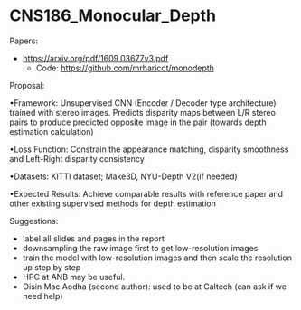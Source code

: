 # CNS186_Monocular_Depth


Papers:
- https://arxiv.org/pdf/1609.03677v3.pdf
  - Code: https://github.com/mrharicot/monodepth

Proposal:

•Framework: Unsupervised CNN (Encoder / Decoder type architecture) trained with stereo images.
Predicts disparity maps between L/R stereo pairs to produce predicted opposite image in the pair (towards depth estimation calculation)

•Loss Function: Constrain the appearance matching, disparity smoothness and Left-Right disparity consistency

•Datasets: KITTI dataset; Make3D, NYU-Depth V2(if needed)

•Expected Results: Achieve comparable results with reference paper and other existing supervised methods for depth estimation


Suggestions:
- label all slides and pages in the report
- downsampling the raw image first to get low-resolution images
- train the model with low-resolution images and then scale the resolution up step by step
- HPC at ANB may be useful. 
- Oisin Mac Aodha (second author): used to be at Caltech (can ask if we need help)

